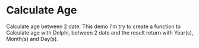 # Calculate Age
Calculate age between 2 date.
This demo I'm try to create a function to Calculate age with Delphi, between 2 date
and the result return with Year(s), Month(s) and Day(s).
